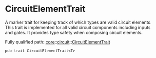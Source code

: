 # CircuitElementTrait

A marker trait for keeping track of which types are valid circuit elements.
This trait is implemented for all valid circuit components including inputs and gates.
It provides type safety when composing circuit elements.

Fully qualified path: [core](./core.md)::[circuit](./core-circuit.md)::[CircuitElementTrait](./core-circuit-CircuitElementTrait.md)

<pre><code class="language-cairo">pub trait CircuitElementTrait&lt;T&gt;</code></pre>


